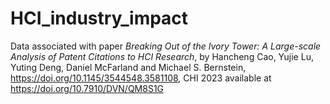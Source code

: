 # HCI_industry_impact
Data associated with paper *Breaking Out of the Ivory Tower: A Large-scale Analysis of Patent Citations to HCI Research*, by Hancheng Cao, Yujie Lu, Yuting Deng, Daniel McFarland and Michael S. Bernstein, https://doi.org/10.1145/3544548.3581108, CHI 2023
available at https://doi.org/10.7910/DVN/QM8S1G
